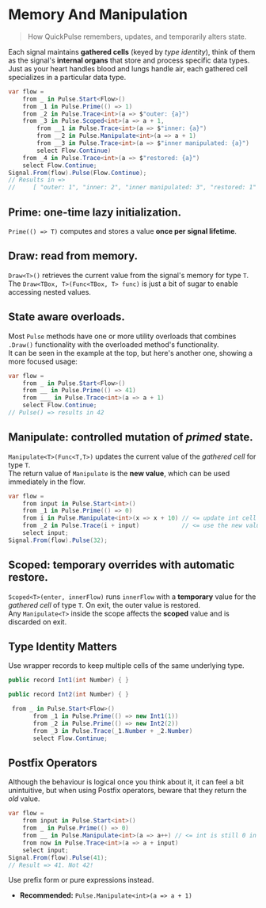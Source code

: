 # Memory And Manipulation
> How QuickPulse remembers, updates, and temporarily alters state.

Each signal maintains **gathered cells** (keyed by *type identity*), think of them as the signal's **internal organs**
that store and process specific data types.
Just as your heart handles blood and lungs handle air, each gathered cell specializes in a particular data type.
  
```csharp
var flow =
    from _ in Pulse.Start<Flow>()
    from _1 in Pulse.Prime(() => 1)
    from _2 in Pulse.Trace<int>(a => $"outer: {a}")
    from _3 in Pulse.Scoped<int>(a => a + 1,
        from __1 in Pulse.Trace<int>(a => $"inner: {a}")
        from __2 in Pulse.Manipulate<int>(a => a + 1)
        from __3 in Pulse.Trace<int>(a => $"inner manipulated: {a}")
        select Flow.Continue)
    from _4 in Pulse.Trace<int>(a => $"restored: {a}")
    select Flow.Continue;
Signal.From(flow).Pulse(Flow.Continue);
// Results in => 
//     [ "outer: 1", "inner: 2", "inner manipulated: 3", "restored: 1" ]
```
## Prime: one-time lazy initialization.
`Prime(() => T)` computes and stores a value **once per signal lifetime**.  
## Draw: read from memory.
`Draw<T>()` retrieves the current value from the signal's memory for type `T`.  
The `Draw<TBox, T>(Func<TBox, T> func)` is just a bit of sugar to enable accessing nested values.  
## State aware overloads.
Most `Pulse` methods have one or more utility overloads that combines `.Draw()` functionality
with the overloaded method's functionality.  
It can be seen in the example at the top, but here's another one, showing a more focused usage:  
```csharp
var flow =
    from _ in Pulse.Start<Flow>()
    from __ in Pulse.Prime(() => 41)
    from ___ in Pulse.Trace<int>(a => a + 1)
    select Flow.Continue;
// Pulse() => results in 42
```
## Manipulate: controlled mutation of *primed* state.
`Manipulate<T>(Func<T,T>)` updates the current value of the *gathered cell* for type `T`.  
The return value of `Manipulate` is the **new value**, which can be used immediately in the flow.  
```csharp
var flow =
    from input in Pulse.Start<int>()
    from _1 in Pulse.Prime(() => 0)
    from i in Pulse.Manipulate<int>(x => x + 10) // <= update int cell
    from _2 in Pulse.Trace(i + input)            // <= use the new value
    select input;
Signal.From(flow).Pulse(32);
```
## Scoped: temporary overrides with automatic restore.
`Scoped<T>(enter, innerFlow)` runs `innerFlow` with a **temporary** value for the *gathered cell* of type `T`. On exit, the outer value is restored.  
Any `Manipulate<T>` inside the scope affects the **scoped** value and is discarded on exit.  
## Type Identity Matters
Use wrapper records to keep multiple cells of the same underlying type.    
```csharp
public record Int1(int Number) { }
```
```csharp
public record Int2(int Number) { }
```
```csharp
 from _ in Pulse.Start<Flow>()
       from _1 in Pulse.Prime(() => new Int1(1))
       from _2 in Pulse.Prime(() => new Int2(2))
       from _3 in Pulse.Trace(_1.Number + _2.Number)
       select Flow.Continue;
```
## Postfix Operators
Although the behaviour is logical once you think about it, it can feel a bit unintuitive,
but when using Postfix operators, beware that they return the *old* value.  
```csharp
var flow =
    from input in Pulse.Start<int>()
    from _ in Pulse.Prime(() => 0)
    from __ in Pulse.Manipulate<int>(a => a++) // <= int is still 0 in memory cell
    from now in Pulse.Trace<int>(a => a + input)
    select input;
Signal.From(flow).Pulse(41);
// Result => 41. Not 42!
```
Use prefix form or pure expressions instead.  
* **Recommended:** `Pulse.Manipulate<int>(a => a + 1)`  
